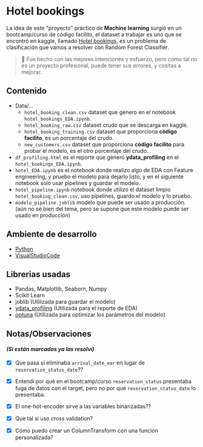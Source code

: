 # Hotel bookings
La idea de este "proyecto" práctico de **Machine learning** surgió en un bootcamp/curso de código facilito, el dataset a trabajar es uno que se encontró en kaggle, llamado [Hotel bookings](https://www.kaggle.com/datasets/mojtaba142/hotel-booking), es un problema de clasificación que vamos a resolver con Random Forest Classifier.

> 📢 Fue hecho con las mejores intenciones y esfuerzo, pero como tal no es un proyecto profesional, puede tener sus errores, y cositas a mejorar.

## **Contenido**
-  Data/...
    + `hotel_booking_clean.csv` dataset que genero en el notebook `hotel_bookings_EDA.ipynb`.
    + `hotel_booking_raw.csv` dataset crudo que se descarga en kaggle.
    + `hotel_booking_training.csv` dataset que proporciona **código facilito**, es un porcentaje del crudo.
    + `new_customers.csv` dataset que proporciona **código facilito** para probar el modelo, es el otro porcentaje del crudo.
- `df_profiling.html` es el reporte que generó **ydata_profiling** en el `hotel_bookings_EDA.ipynb`.
- `hotel_EDA.ipynb` es el notebook donde realizo algo de EDA con Feature engineering, y pruebo el modelo para dejarlo listo, y en el siguiente notebook solo usar pipelines y guardar el modelo.
- `hotel_pipeline.ipynb` notebook donde utilizó el dataset limpio `hotel_booking_clean.csv`, uso pipelines, guardo el modelo y lo pruebo.
- `modelo_pipeline.joblib` modelo que puede ser usado a producción. (aún no sé bien del tema, pero se supone que este modelo puede ser usado en producción)

## **Ambiente de desarrollo**
- [Python](https://www.python.org/)
- [VisualStudioCode](https://code.visualstudio.com/)

## **Librerias usadas**
- Pandas, Matplotlib, Seaborn, Numpy
- Scikit Learn
- joblib (Utilizada para guardar el modelo)
- [ydata_profiling](https://docs.profiling.ydata.ai/latest/) (Utilizada para el reporte de EDA)
- [optuna](https://optuna.org/#code_examples) (Utilizada para optimizar los parámetros del modelo)

## **Notas/Observaciones** 
#### *(Si están marcadas ya las resolví)*
- [x] Que pasa si eliminaba `arrival_date_ear` en lugar de `reservation_status_date`??
- [x] Entendí por qué en el bootcamp/curso `reservation_status` presentaba fuga de datos con el target, pero no por qué `reservation_status_date` lo presentaba.
- [x] El one-hot-encoder sirve a las variables binarizadas??
- [x] Que tal si uso cross validation?
- [x] Cómo puedo crear un ColumnTransform con una funcion personalizada?



  
